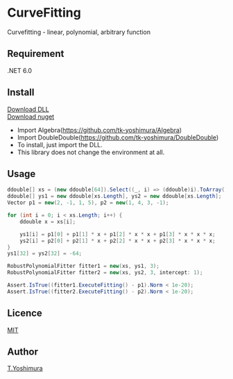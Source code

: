 # CurveFitting
 Curvefitting - linear, polynomial, arbitrary function

## Requirement
 .NET 6.0
 
 ## Install
[Download DLL](https://github.com/tk-yoshimura/CurveFitting/releases)  
[Download nuget](https://www.nuget.org/packages/TYoshimura.CurveFitting/)

- Import Algebra(https://github.com/tk-yoshimura/Algebra)
- Import DoubleDouble(https://github.com/tk-yoshimura/DoubleDouble)
- To install, just import the DLL.
- This library does not change the environment at all.

## Usage
```csharp
ddouble[] xs = (new ddouble[64]).Select((_, i) => (ddouble)i).ToArray();
ddouble[] ys1 = new ddouble[xs.Length], ys2 = new ddouble[xs.Length];
Vector p1 = new(2, -1, 1, 5), p2 = new(1, 4, 3, -1);

for (int i = 0; i < xs.Length; i++) {
    ddouble x = xs[i];

    ys1[i] = p1[0] + p1[1] * x + p1[2] * x * x + p1[3] * x * x * x;
    ys2[i] = p2[0] + p2[1] * x + p2[2] * x * x + p2[3] * x * x * x;
}
ys1[32] = ys2[32] = -64;

RobustPolynomialFitter fitter1 = new(xs, ys1, 3);
RobustPolynomialFitter fitter2 = new(xs, ys2, 3, intercept: 1);

Assert.IsTrue((fitter1.ExecuteFitting() - p1).Norm < 1e-20);
Assert.IsTrue((fitter2.ExecuteFitting() - p2).Norm < 1e-20);
```

## Licence
[MIT](https://github.com/tk-yoshimura/CurveFitting/blob/main/LICENSE)

## Author

[T.Yoshimura](https://github.com/tk-yoshimura)
